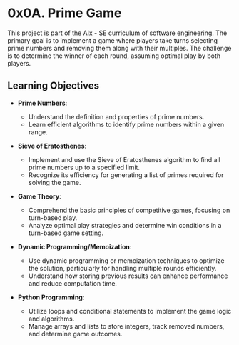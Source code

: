 # 0x0A. Prime Game

This project is part of the Alx - SE curriculum of software engineering. The primary goal is to implement a game where players take turns selecting prime numbers and removing them along with their multiples. The challenge is to determine the winner of each round, assuming optimal play by both players.

## Learning Objectives

- **Prime Numbers**:

  - Understand the definition and properties of prime numbers.
  - Learn efficient algorithms to identify prime numbers within a given range.

- **Sieve of Eratosthenes**:

  - Implement and use the Sieve of Eratosthenes algorithm to find all prime numbers up to a specified limit.
  - Recognize its efficiency for generating a list of primes required for solving the game.

- **Game Theory**:

  - Comprehend the basic principles of competitive games, focusing on turn-based play.
  - Analyze optimal play strategies and determine win conditions in a turn-based game setting.

- **Dynamic Programming/Memoization**:

  - Use dynamic programming or memoization techniques to optimize the solution, particularly for handling multiple rounds efficiently.
  - Understand how storing previous results can enhance performance and reduce computation time.

- **Python Programming**:
  - Utilize loops and conditional statements to implement the game logic and algorithms.
  - Manage arrays and lists to store integers, track removed numbers, and determine game outcomes.
